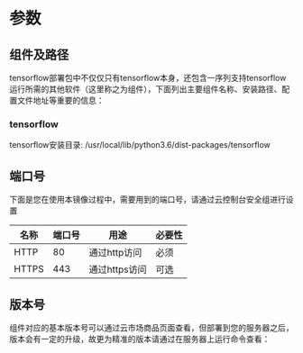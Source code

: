 # 参数

## 组件及路径

tensorflow部署包中不仅仅只有tensorflow本身，还包含一序列支持tensorflow运行所需的其他软件（这里称之为组件），下面列出主要组件名称、安装路径、配置文件地址等重要的信息：

### tensorflow

tensorflow安装目录: /usr/local/lib/python3.6/dist-packages/tensorflow
## 端口号

下面是您在使用本镜像过程中，需要用到的端口号，请通过云控制台安全组进行设置

| 名称 | 端口号 | 用途 |  必要性 |
| --- | --- | --- | --- |
| HTTP | 80 | 通过http访问 | 必须 |
| HTTPS | 443 | 通过https访问 | 可选 |

## 版本号

组件对应的基本版本号可以通过云市场商品页面查看，但部署到您的服务器之后，版本会有一定的升级，故更为精准的版本请通过在服务器上运行命令查看：
